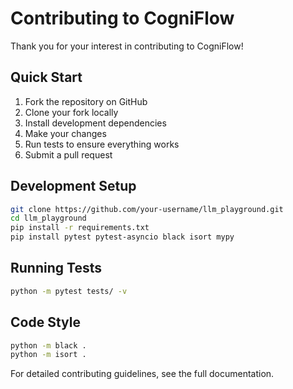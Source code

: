 # Contributing to CogniFlow

Thank you for your interest in contributing to CogniFlow!

## Quick Start

1. Fork the repository on GitHub
2. Clone your fork locally
3. Install development dependencies
4. Make your changes
5. Run tests to ensure everything works
6. Submit a pull request

## Development Setup

```bash
git clone https://github.com/your-username/llm_playground.git
cd llm_playground
pip install -r requirements.txt
pip install pytest pytest-asyncio black isort mypy
```

## Running Tests

```bash
python -m pytest tests/ -v
```

## Code Style

```bash
python -m black .
python -m isort .
```

For detailed contributing guidelines, see the full documentation.
